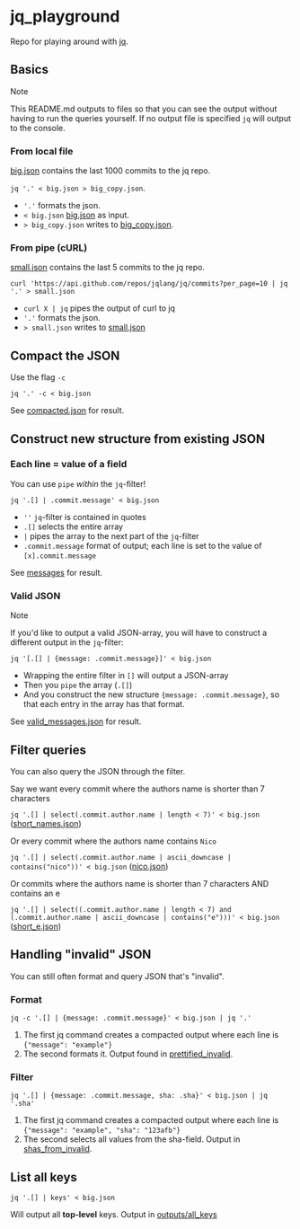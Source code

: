 # jq_playground

Repo for playing around with [jq](https://github.com/jqlang/jq).

## Basics

> [!NOTE]
> This README.md outputs to files so that you can see the output without having to run the queries yourself.
> If no output file is specified `jq` will output to the console.

### From local file

[big.json](big.json) contains the last 1000 commits to the jq repo.

`jq '.' < big.json > big_copy.json`.

- `'.'` formats the json.
- `< big.json` [big.json](big.json) as input.
- `> big_copy.json` writes to [big_copy.json](big_copy.json).

### From pipe (cURL)

[small.json](small.json) contains the last 5 commits to the jq repo.

`curl 'https://api.github.com/repos/jqlang/jq/commits?per_page=10 | jq '.' > small.json`

- `curl X | jq` pipes the output of curl to jq
- `'.'` formats the json.
- `> small.json` writes to [small.json](small.json)

## Compact the JSON

Use the flag `-c`

`jq '.' -c < big.json`

See [compacted.json](outputs/compacted.json) for result.

## Construct new structure from existing JSON

### Each line = value of a field

You can use `pipe` _within_ the `jq`-filter!

`jq '.[] | .commit.message' < big.json`

- `''` `jq`-filter is contained in quotes
- `.[]` selects the entire array
- `|` pipes the array to the next part of the `jq`-filter
- `.commit.message` format of output; each line is set to the value of `[x].commit.message`

See [messages](outputs/messages) for result.

### Valid JSON

> [!NOTE]
> If you'd like to output a valid JSON-array, you will have to construct a different output in the `jq`-filter:

`jq '[.[] | {message: .commit.message}]' < big.json`

- Wrapping the entire filter in `[]` will output a JSON-array
- Then you `pipe` the array (`.[]`)
- And you construct the new structure `{message: .commit.message}`, so that each entry in the array has that format.

See [valid_messages.json](outputs/valid_messages.json) for result.

## Filter queries

You can also query the JSON through the filter.

Say we want every commit where the authors name is shorter than 7 characters

`jq '.[] | select(.commit.author.name | length < 7)' < big.json` ([short_names.json](outputs/short_names.json))

Or every commit where the authors name contains `Nico`

`jq '.[] | select(.commit.author.name | ascii_downcase | contains("nico"))' < big.json` ([nico.json](outputs/nico.json))

Or commits where the authors name is shorter than 7 characters AND contains an e

`jq '.[] | select((.commit.author.name | length < 7) and (.commit.author.name | ascii_downcase | contains("e")))' < big.json` ([short_e.json](outputs/short_e.json))

## Handling "invalid" JSON

You can still often format and query JSON that's "invalid".

### Format

```
jq -c '.[] | {message: .commit.message}' < big.json | jq '.'
```

1. The first jq command creates a compacted output where each line is `{"message": "example"}`
2. The second formats it. Output found in [prettified_invalid](outputs/prettified_invalid.json).

### Filter

```
jq '.[] | {message: .commit.message, sha: .sha}' < big.json | jq '.sha'
```

1. The first jq command creates a compacted output where each line is `{"message": "example", "sha": "123afb"}`
2. The second selects all values from the sha-field. Output in [shas_from_invalid](outputs/shas_from_invalid).

## List all keys

`jq '.[] | keys' < big.json`

Will output all **top-level** keys. Output in [outputs/all_keys](outputs/all_keys)
